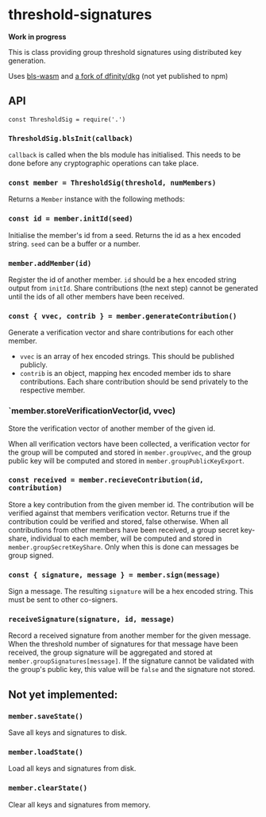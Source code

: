 # threshold-signatures

**Work in progress**

This is class providing group threshold signatures using distributed key generation.

Uses [bls-wasm](https://github.com/herumi/bls-wasm) and [a fork of dfinity/dkg](https://gitlab.com/dark-crystal/dkg) (not yet published to npm)

## API

`const ThresholdSig = require('.')`

### `ThresholdSig.blsInit(callback)`

`callback` is called when the bls module has initialised. This needs to be done before any cryptographic operations can take place.

### `const member = ThresholdSig(threshold, numMembers)`

Returns a `Member` instance with the following methods:

### `const id = member.initId(seed)`

Initialise the member's id from a seed. Returns the id as a hex encoded string. `seed` can be a buffer or a number.

### `member.addMember(id)`

Register the id of another member. `id` should be a hex encoded string output from `initId`.
Share contributions (the next step) cannot be generated until the ids of all other members have been received.

### `const { vvec, contrib } = member.generateContribution()`

Generate a verification vector and share contributions for each other member.
- `vvec` is an array of hex encoded strings.  This should be published publicly.
- `contrib` is an object, mapping hex encoded member ids to share contributions.  Each share contribution should be send privately to the respective member.

### `member.storeVerificationVector(id, vvec) 

Store the verification vector of another member of the given id. 

When all verification vectors have been collected, a verification vector for the group will be computed and stored in `member.groupVvec`, and the group public key will be computed and stored in `member.groupPublicKeyExport`.


### `const received = member.recieveContribution(id, contribution)`

Store a key contribution from the given member id.  The contribution will be verified against that members verification vector.
Returns true if the contribution could be verified and stored, false otherwise.
When all contributions from other members have been received, a group secret key-share, individual to each member, will be computed and stored in `member.groupSecretKeyShare`.  Only when this is done can messages be group signed.

### `const { signature, message } = member.sign(message)`

Sign a message. The resulting `signature` will be a hex encoded string.  This must be sent to other co-signers.

### `receiveSignature(signature, id, message)` 

Record a received signature from another member for the given message.  When the threshold number of signatures for that message have been received, the group signature will be aggregated and stored at `member.groupSignatures[message]`.  If the signature cannot be validated with the group's public key, this value will be `false` and the signature not stored.

## Not yet implemented:

### `member.saveState()`

Save all keys and signatures to disk.

### `member.loadState()`

Load all keys and signatures from disk.

### `member.clearState()`

Clear all keys and signatures from memory.
